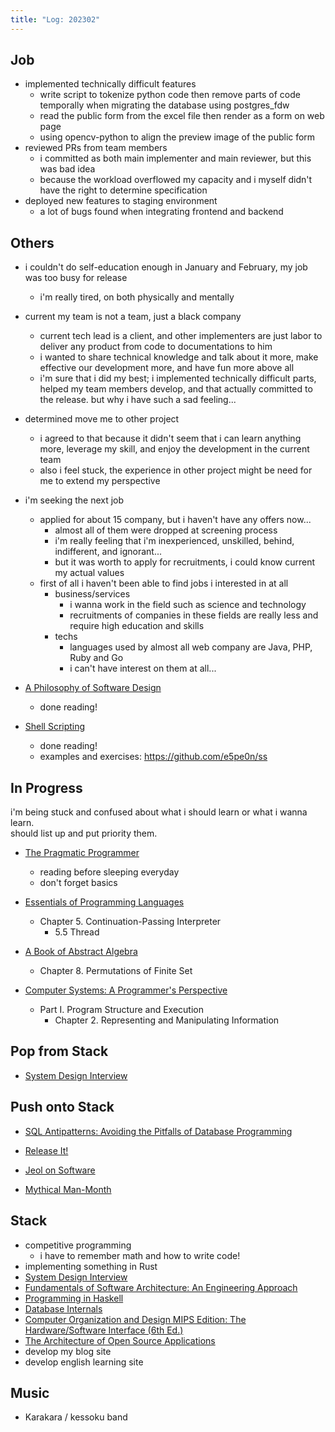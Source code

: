 ```yaml
---
title: "Log: 202302"
---
```


## Job

- implemented technically difficult features
  - write script to tokenize python code then remove parts of code temporally when migrating the database using postgres_fdw
  - read the public form from the excel file then render as a form on web page
  - using opencv-python to align the preview image of the public form
- reviewed PRs from team members
  - i committed as both main implementer and main reviewer, but this was bad idea
  - because the workload overflowed my capacity and i myself didn't have the right to determine specification
- deployed new features to staging environment
  - a lot of bugs found when integrating frontend and backend


## Others

- i couldn't do self-education enough in January and February, my job was too busy for release
  - i'm really tired, on both physically and mentally
- current my team is not a team, just a black company
  - current tech lead is a client, and other implementers are just labor to deliver any product from code to documentations to him
  - i wanted to share technical knowledge and talk about it more, make effective our development more, and have fun more above all
  - i'm sure that i did my best; i implemented technically difficult parts, helped my team members develop, and that actually committed to the release. but why i have such a sad feeling...
- determined move me to other project
  - i agreed to that because it didn't seem that i can learn anything more, leverage my skill, and enjoy the development in the current team
  - also i feel stuck, the experience in other project might be need for me to extend my perspective
- i'm seeking the next job
  - applied for about 15 company, but i haven't have any offers now...
    - almost all of them were dropped at screening process
    - i'm really feeling that i'm inexperienced, unskilled, behind, indifferent, and ignorant...
    - but it was worth to apply for recruitments, i could know current my actual values
  - first of all i haven't been able to find jobs i interested in at all
    - business/services
      - i wanna work in the field such as science and technology
      - recruitments of companies in these fields are really less and require high education and skills
    - techs
      - languages used by almost all web company are Java, PHP, Ruby and Go
      - i can't have interest on them at all...

- [A Philosophy of Software Design](https://www.amazon.co.jp/-/en/John-K-Ousterhout-ebook/dp/B09B8LFKQL)
  - done reading!

- [Shell Scripting](https://www.amazon.co.jp/-/en/Jason-Cannon-ebook/dp/B015FZAXU6)
  - done reading!
  - examples and exercises: https://github.com/e5pe0n/ss


## In Progress

i'm being stuck and confused about what i should learn or what i wanna learn.  
should list up and put priority them.  

- [The Pragmatic Programmer](https://pragprog.com/titles/tpp20/the-pragmatic-programmer-20th-anniversary-edition/)
  - reading before sleeping everyday
  - don't forget basics


- [Essentials of Programming Languages](https://eopl3.com/)
  - Chapter 5. Continuation-Passing Interpreter
    - 5.5 Thread

- [A Book of Abstract Algebra](https://www.amazon.co.jp/-/en/Charles-C-Pinter-ebook/dp/B00VDGA1JA)
  - Chapter 8. Permutations of Finite Set


- [Computer Systems: A Programmer's Perspective](https://www.amazon.co.jp/-/en/Randal-Bryant-ebook/dp/B09HPD9QBW/)  
  - Part I. Program Structure and Execution
    - Chapter 2. Representing and Manipulating Information

## Pop from Stack

- [System Design Interview](https://www.amazon.co.jp/-/en/Alex-Xu-ebook/dp/B08B3FWYBX)

## Push onto Stack

- [SQL Antipatterns: Avoiding the Pitfalls of Database Programming](https://www.amazon.co.jp/-/en/Bill-Karwin-ebook/dp/B00A376BB2)  

- [Release It!](https://www.amazon.co.jp/-/en/Michael-T-Nygard/dp/1680502395)  

- [Jeol on Software](https://www.amazon.co.jp/-/en/Avram-Joel-Spolsky/dp/1590593898/)

- [Mythical Man-Month](https://www.amazon.co.jp/-/en/Frederick-P-Brooks-Jr-ebook/dp/B00B8USS14)



## Stack

- competitive programming
  - i have to remember math and how to write code!
- implementing something in Rust
- [System Design Interview](https://www.amazon.co.jp/-/en/Alex-Xu-ebook/dp/B08B3FWYBX)
- [Fundamentals of Software Architecture: An Engineering Approach](https://www.amazon.co.jp/-/en/Mark-Richards-ebook/dp/B0849MPK73)
- [Programming in Haskell](https://www.amazon.co.jp/-/en/Graham-Hutton-ebook/dp/B01JGMEA3U)
- [Database Internals](https://www.amazon.co.jp/-/en/Alex-Petrov-ebook/dp/B07XW76VHZ)
- [Computer Organization and Design MIPS Edition: The Hardware/Software Interface (6th Ed.)](https://www.amazon.co.jp/-/en/David-Patterson-ebook/dp/B08QRX7412)
- [The Architecture of Open Source Applications](http://www.aosabook.org/en/index.html)
- develop my blog site
- develop english learning site


## Music

- Karakara / kessoku band

